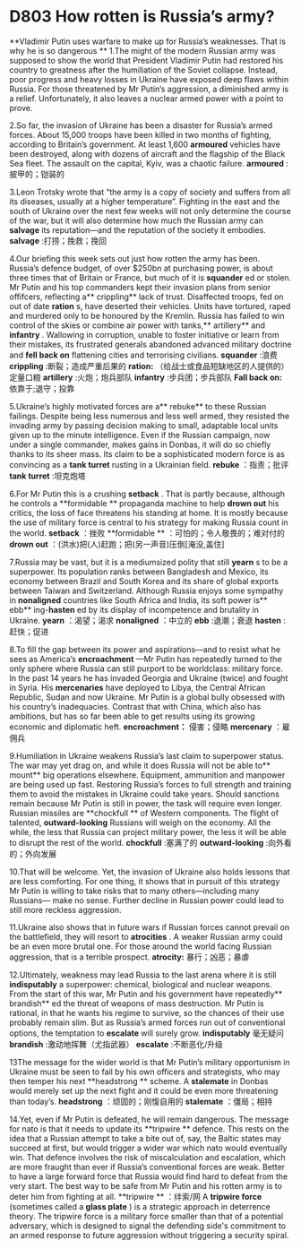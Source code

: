 # D803 How rotten is Russia’s army?
**Vladimir Putin uses warfare to make up for Russia’s weaknesses. That is why he is so dangerous ** 
1.The might of the modern Russian army was supposed to show the world that President Vladimir Putin had restored his country to greatness after the humiliation of the Soviet collapse. Instead, poor progress and heavy losses in Ukraine have exposed deep flaws within Russia. For those threatened by Mr Putin’s aggression, a diminished army is a relief. Unfortunately, it also leaves a nuclear­ armed power with a point to prove.

2.So far, the invasion of Ukraine has been a disaster for Russia’s armed forces. About 15,000 troops have been killed in two months of fighting, according to Britain’s government. At least 1,600 **armoured**  vehicles have been destroyed, along with dozens of aircraft and the flagship of the Black Sea fleet. The assault on the capital, Kyiv, was a chaotic failure. 
**armoured** :披甲的；铠装的

3.Leon Trotsky wrote that “the army is a copy of society and suffers from all its diseases, usually at a higher temperature”. Fighting in the east and the south of Ukraine over the next few weeks will not only determine the course of the war, but it will also determine how much the Russian army can **salvage**  its reputation—and the reputation of the society it embodies.
**salvage** :打捞；挽救；挽回

4.Our briefing this week sets out just how rotten the army has been. Russia’s defence budget, of over $250bn at purchasing power, is about three times that of Britain or France, but much of it is **squander** ed or stolen. Mr Putin and his top commanders kept their invasion plans from senior offifcers, reflecting a** crippling**  lack of trust. Disaffected troops, fed on out­ of­ date **ration** s, have deserted their vehicles. Units have tortured, raped and murdered only to be honoured by the Kremlin. Russia has failed to win control of the skies or combine air power with tanks,** artillery**  and **infantry** . Wallowing in corruption, unable to foster initiative or learn from their mistakes, its frustrated generals abandoned advanced military doctrine and **fell back on**  flattening cities and terrorising civilians.
**squander** :浪费
**crippling** :断裂；造成严重后果的
**ration:** （给战士或食品短缺地区的人提供的）定量口粮
**artillery** :火炮；炮兵部队
**infantry** :步兵团；步兵部队
**Fall back on:** 依靠于;退守；投靠

5.Ukraine’s highly motivated forces are a** rebuke**  to these Russian failings. Despite being less numerous and less well armed, they resisted the invading army by passing decision ­making to small, adaptable local units given up ­to­ the ­minute intelligence. Even if the Russian campaign, now under a single commander, makes gains in Donbas, it will do so chiefly thanks to its sheer mass. Its claim to be a sophisticated modern force is as convincing as a **tank turret**  rusting in a Ukrainian field. 
**rebuke** ：指责；批评
**tank turret** :坦克炮塔

6.For Mr Putin this is a crushing **setback** . That is partly because, although he controls a **formidable ** propaganda machine to help **drown out**  his critics, the loss of face threatens his standing at home. It is mostly because the use of military force is central to his strategy for making Russia count in the world.
**setback** ：挫败
**formidable ** ：可怕的；令人敬畏的；难对付的
**drown out** ：(洪水)把(人)赶跑；把(另一声音)压倒[淹没,盖住]

7.Russia may be vast, but it is a medium­sized polity that still **yearn** s to be a superpower. Its population ranks between Bangladesh and Mexico, its economy between Brazil and South Korea and its share of global exports between Taiwan and Switzerland. Although Russia enjoys some sympathy in **non­aligned**  countries like South Africa and India, its soft power is** ebb** ing-**hasten** ed by its display of incompetence and brutality in Ukraine. 
**yearn** ：渴望；渴求
**non­aligned** ：中立的
**ebb** :退潮；衰退
**hasten** :赶快；促进

8.To fill the gap between its power and aspirations—and to resist what he sees as America’s **encroachment** —Mr Putin has repeatedly turned to the only sphere where Russia can still purport to be world­class: military force. In the past 14 years he has invaded Georgia and Ukraine (twice) and fought in Syria. His **mercenaries**  have deployed to Libya, the Central African Republic, Sudan and now Ukraine. Mr Putin is a global bully obsessed with his country’s inadequacies. Contrast that with China, which also has ambitions, but has so far been able to get results using its growing economic and diplomatic heft.
**encroachment：** 侵害；侵略
**mercenary** ：雇佣兵

9.Humiliation in Ukraine weakens Russia’s last claim to superpower status. The war may yet drag on, and while it does Russia will not be able to** mount**  big operations elsewhere. Equipment, ammunition and manpower are being used up fast. Restoring Russia’s forces to full strength and training them to avoid the mistakes in Ukraine could take years. Should sanctions remain because Mr Putin is still in power, the task will require even longer. Russian missiles are **chock­full ** of Western components. The flight of talented, **outward-­looking**  Russians will weigh on the economy. All the while, the less that Russia can project military power, the less it will be able to disrupt the rest of the world.
**chock­full**  :塞满了的
**outward-­looking** :向外看的；外向发展

10.That will be welcome. Yet, the invasion of Ukraine also holds lessons that are less comforting. For one thing, it shows that in pursuit of this strategy Mr Putin is willing to take risks that to many others—including many Russians— make no sense. Further decline in Russian power could lead to still more reckless aggression.

11.Ukraine also shows that in future wars if Russian forces cannot prevail on the battlefield, they will resort to **atrocities** . A weaker Russian army could be an even more brutal one. For those around the world facing Russian aggression, that is a terrible prospect. 
**atrocity:** 暴行；凶恶；暴虐

12.Ultimately, weakness may lead Russia to the last arena where it is still **indisputably**  a superpower: chemical, biological and nuclear weapons. From the start of this war, Mr Putin and his government have repeatedly** brandish** ed the threat of weapons of mass destruction. Mr Putin is rational, in that he wants his regime to survive, so the chances of their use probably remain slim. But as Russia’s armed forces run out of conventional options, the temptation to **escalate**  will surely grow.
**indisputably**  毫无疑问
**brandish** :激动地挥舞（尤指武器）
**escalate** :不断恶化/升级

13The message for the wider world is that Mr Putin’s military opportunism in Ukraine must be seen to fail by his own officers and strategists, who may then temper his next **headstrong ** scheme. A **stalemate**  in Donbas would merely set up the next fight and it could be even more threatening than today’s. 
**headstrong** ：顽固的；刚愎自用的
**stalemate** ：僵局；相持

14.Yet, even if Mr Putin is defeated, he will remain dangerous. The message for nato is that it needs to update its **tripwire ** defence. This rests on the idea that a Russian attempt to take a bite out of, say, the Baltic states may succeed at first, but would trigger a wider war which nato would eventually win. That defence involves the risk of miscalculation and escalation, which are more fraught than ever if Russia’s conventional forces are weak. Better to have a large forward force that Russia would find hard to defeat from the very start. The best way to be safe from Mr Putin and his rotten army is to deter him from fighting at all. 
**tripwire ** ：绊索/网
A **tripwire force**  (sometimes called a **glass plate** ) is a strategic approach in deterrence theory. The tripwire force is a military force smaller than that of a potential adversary, which is designed to signal the defending side's commitment to an armed response to future aggression without triggering a security spiral.

